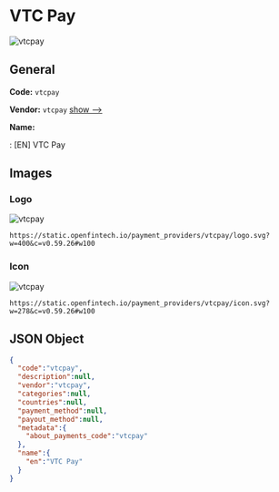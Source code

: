 
# VTC Pay 
![vtcpay](https://static.openfintech.io/payment_providers/vtcpay/logo.svg?w=400&c=v0.59.26#w100)  

## General 
 
**Code:** `vtcpay` 
 
**Vendor:** `vtcpay` [show -->](/vendors/vtcpay/) 
 
**Name:** 
 
:	[EN] VTC Pay 
 

## Images 

### Logo 
 
![vtcpay](https://static.openfintech.io/payment_providers/vtcpay/logo.svg?w=400&c=v0.59.26#w100)  

```
https://static.openfintech.io/payment_providers/vtcpay/logo.svg?w=400&c=v0.59.26#w100
```  

### Icon 
 
![vtcpay](https://static.openfintech.io/payment_providers/vtcpay/icon.svg?w=278&c=v0.59.26#w100)  

```
https://static.openfintech.io/payment_providers/vtcpay/icon.svg?w=278&c=v0.59.26#w100
```  

## JSON Object 

```json
{
  "code":"vtcpay",
  "description":null,
  "vendor":"vtcpay",
  "categories":null,
  "countries":null,
  "payment_method":null,
  "payout_method":null,
  "metadata":{
    "about_payments_code":"vtcpay"
  },
  "name":{
    "en":"VTC Pay"
  }
}
```  
